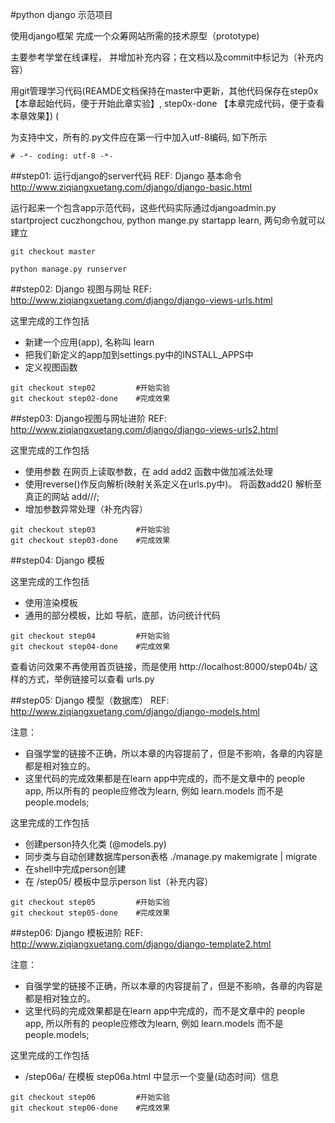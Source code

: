 #python django 示范项目

使用django框架 完成一个众筹网站所需的技术原型（prototype)

主要参考学堂在线课程， 并增加补充内容；在文档以及commit中标记为（补充内容）

用git管理学习代码(REAMDE文档保持在master中更新，其他代码保存在step0x【本章起始代码，便于开始此章实验】, step0x-done 【本章完成代码，便于查看本章效果】) (

为支持中文，所有的.py文件应在第一行中加入utf-8编码, 如下所示
```
# -*- coding: utf-8 -*-
```


##step01: 运行django的server代码
REF: Django 基本命令 http://www.ziqiangxuetang.com/django/django-basic.html

运行起来一个包含app示范代码，这些代码实际通过djangoadmin.py startproject cuczhongchou, python mange.py startapp learn, 两句命令就可以建立

```
git checkout master 

python manage.py runserver
```

##step02: Django 视图与网址
REF:  http://www.ziqiangxuetang.com/django/django-views-urls.html

这里完成的工作包括
* 新建一个应用(app), 名称叫 learn
* 把我们新定义的app加到settings.py中的INSTALL_APPS中
* 定义视图函数

```
git checkout step02  		#开始实验
git checkout step02-done  	#完成效果
```
##step03: Django视图与网址进阶
REF: http://www.ziqiangxuetang.com/django/django-views-urls2.html

这里完成的工作包括
* 使用参数  在网页上读取参数，在 add add2 函数中做加减法处理
* 使用reverse()作反向解析(映射关系定义在urls.py中)。 将函数add2() 解析至真正的网站 add///;
* 增加参数异常处理（补充内容）


```
git checkout step03  		#开始实验
git checkout step03-done  	#完成效果
```

##step04: Django 模板


这里完成的工作包括
* 使用渲染模板
* 通用的部分模板，比如 导航，底部，访问统计代码


```
git checkout step04  		#开始实验
git checkout step04-done  	#完成效果
```

查看访问效果不再使用首页链接，而是使用 http://localhost:8000/step04b/ 这样的方式，举例链接可以查看 urls.py


##step05: Django 模型（数据库）
REF: http://www.ziqiangxuetang.com/django/django-models.html

注意：
* 自强学堂的链接不正确，所以本章的内容提前了，但是不影响，各章的内容是都是相对独立的。
* 这里代码的完成效果都是在learn app中完成的，而不是文章中的 people app, 所以所有的 people应修改为learn, 例如 learn.models 而不是 people.models; 

这里完成的工作包括
* 创建person持久化类  (@models.py)
* 同步类与自动创建数据库person表格	./manage.py makemigrate | migrate
* 在shell中完成person创建
* 在 /step05/ 模板中显示person list（补充内容）

```
git checkout step05  		#开始实验
git checkout step05-done  	#完成效果
```


##step06: Django 模板进阶
REF: http://www.ziqiangxuetang.com/django/django-template2.html

注意：
* 自强学堂的链接不正确，所以本章的内容提前了，但是不影响，各章的内容是都是相对独立的。
* 这里代码的完成效果都是在learn app中完成的，而不是文章中的 people app, 所以所有的 people应修改为learn, 例如 learn.models 而不是 people.models; 

这里完成的工作包括
* /step06a/ 在模板 step06a.html 中显示一个变量(动态时间）信息


```
git checkout step06         #开始实验
git checkout step06-done    #完成效果
```



